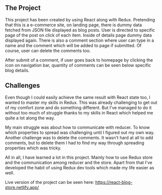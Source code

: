 ## The Project

This project has been created by using React along with Redux. Pretending that this is a e-commerce site, on landing page, there is dummy data fetched from JSON file displayed as blog posts. User is directed to specific page of the post on click of each item. Inside of details page dummy data displayed again. There is also a comment section where user can type in a name and the comment which will be added to page if submitted. Of course, user can delete the comments too.

After submit of a comment, if user goes back to homepage by clicking the icon on navigation bar, quantity of comments can be seen below specific blog details.

## Challenges

Even though I could easily achieve the same result with React state too, I wanted to master my skills in Redux. This was already challenging to get out of my comfort zone and do something different. But I've managed to do it without too much of struggle thanks to my skills in React which helped me quite a lot along the way.

My main struggle was about how to communicate with reducer. To know which properties to spread was challenging until I figured out my own way. Another challenge was to delete the comments. It wasn't hard at all to add comments, but to delete them I had to find my way through spreading properties which was tricky.

All in all, I have learned a lot in this project. Mainly how to use Redux store and the communication among reducer and the store. Apart from that I've developed the habit of using Redux dev tools which made my life easier as well.

Live version of the project can be seen here: https://react-blog-store.netlify.app/
